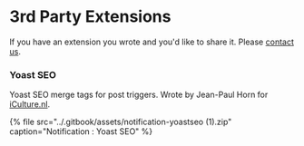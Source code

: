 # 3rd Party Extensions

If you have an extension you wrote and you'd like to share it. Please [contact us](https://bracketspace.com/contact/).

### Yoast SEO

Yoast SEO merge tags for post triggers. Wrote by Jean-Paul Horn for [iCulture.nl](https://www.iculture.nl/).

{% file src="../.gitbook/assets/notification-yoastseo \(1\).zip" caption="Notification : Yoast SEO" %}


